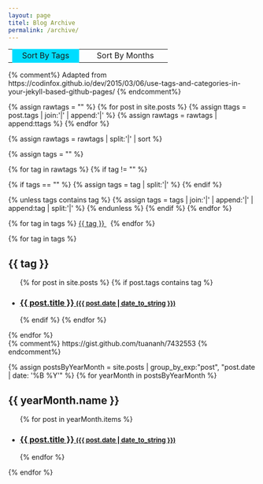 ```yaml
---
layout: page
titel: Blog Archive
permalink: /archive/
---
```




<script>
var choose = function(index){
  document.getElementById("label" + index).style["background-color"]="#0df";
  document.getElementById("label" + (3 - index)).style["background-color"]="transparent";
  document.getElementById("section" + index).style["display"]="block";
  document.getElementById("section" + (3 - index)).style["display"]="none";
}
</script>

<table style="text-align:center; vertical-align:middle; width:100%;">
  <tr>
    <td>
      <span id="label1" style="cursor:pointer; padding:20px 20px 20px 20px; background-color:#0df;" onclick="choose(1);">Sort By Tags</span>
    </td>
    <td>
      <span id="label2" style="cursor:pointer; padding:20px 20px 20px 20px; background-color:transparent;" onclick="choose(2);">Sort By Months</span>
    </td>
  </tr>
</table>





<div id="section1">
{% comment%}
Adapted from https://codinfox.github.io/dev/2015/03/06/use-tags-and-categories-in-your-jekyll-based-github-pages/
{% endcomment%}

{% assign rawtags = "" %}
{% for post in site.posts %}
{% assign ttags = post.tags | join:'|' | append:'|' %}
{% assign rawtags = rawtags | append:ttags %}
{% endfor %}

{% assign rawtags = rawtags | split:'|' | sort %}

{% assign tags = "" %}

{% for tag in rawtags %}
{% if tag != "" %}

{% if tags == "" %}
{% assign tags = tag | split:'|' %}
{% endif %}

{% unless tags contains tag %}
{% assign tags = tags | join:'|' | append:'|' | append:tag | split:'|' %}
{% endunless %}
{% endif %}
{% endfor %}


{% for tag in tags %}
<a href="#{{ tag | slugify }}" class="tag"> {{ tag }} </a> &nbsp;
{% endfor %}

{% for tag in tags %}
<h2 id="{{ tag | slugify }}">{{ tag }}</h2>
<ul class="codinfox-category-list">
  {% for post in site.posts %}
  {% if post.tags contains tag %}
  <li>
    <h3>
      <a href="{{ post.url }}">
        {{ post.title }}
        <span style="font-size:small;">({{ post.date | date_to_string }})</span>
      </a>
    </h3>
  </li>
  {% endif %}
  {% endfor %}
</ul>
{% endfor %}
</div>





<div id="section2">
{% comment%}
https://gist.github.com/tuananh/7432553
{% endcomment%}

{% assign postsByYearMonth = site.posts | group_by_exp:"post", "post.date | date: '%B %Y'"  %}
{% for yearMonth in postsByYearMonth %}
  <h2>{{ yearMonth.name }}</h2>
    <ul class="codinfox-category-list">
      {% for post in yearMonth.items %}
        <li>
		  <h3>
		    <a href="{{ post.url }}">
			  {{ post.title }}
			  <span style="font-size:small;">({{ post.date | date_to_string }})</span>
			</a>
		  </h3>
		</li>
      {% endfor %}
    </ul>
{% endfor %}
</div>